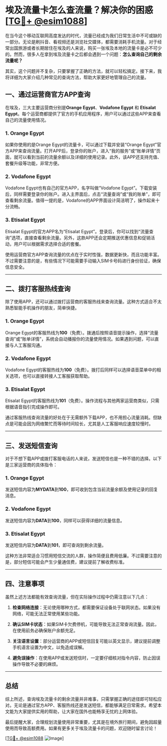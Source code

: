 # 埃及流量卡怎么查流量？解决你的困惑[[TG💪+ @esim1088](https://t.me/s/esim1088)]

在当今这个移动互联网高度发达的时代，流量已经成为我们日常生活中不可或缺的一部分。无论是刷抖音、看视频还是浏览社交媒体，都需要消耗手机流量。对于经常出国旅游或者长期居住在埃及的人来说，购买一张埃及本地的流量卡是必不可少的。然而，很多人在拿到埃及流量卡之后都会遇到一个问题：**怎么查询自己的剩余流量呢？**

其实，这个问题并不复杂，只要掌握了正确的方法，就可以轻松搞定。接下来，我将详细为大家介绍几种常见的查询方法，帮助大家更好地管理自己的流量。

## 一、通过运营商官方APP查询

在埃及，三大主要运营商分别是**Orange Egypt**、**Vodafone Egypt** 和 **Etisalat Egypt**。每个运营商都提供了官方的手机应用程序，用户可以通过这些APP来查看自己的流量使用情况。

### 1. Orange Egypt
如果你使用的是Orange Egypt的流量卡，可以通过下载并安装“Orange Egypt”官方APP来查询流量。打开APP后，登录你的账户，进入“我的服务”或“账单详情”页面，就可以看到当前的流量余额以及详细的使用记录。此外，该APP还支持充值、套餐升级等功能，非常方便。

### 2. Vodafone Egypt
Vodafone Egypt也有自己的官方APP，名字叫做“Vodafone Egypt”。下载安装后，同样需要登录你的账户。进入主界面后，点击“流量查询”或“我的账单”，即可查看剩余流量。值得一提的是，Vodafone的APP界面设计简洁明了，操作起来十分流畅。

### 3. Etisalat Egypt
Etisalat Egypt的官方APP名为“Etisalat Egypt”。登录后，你可以找到“流量查询”选项，直接查看剩余流量。另外，这款APP还会定期推送优惠信息和促销活动，用户可以根据需求选择合适的套餐。

使用运营商官方APP查询流量的优点在于实时性强，数据更新快，而且功能丰富。不过需要注意的是，有些情况下可能需要手动输入SIM卡号码进行身份验证，确保信息安全。

---

## 二、拨打客服热线查询

除了使用APP，还可以通过拨打运营商的客服热线来查询流量。这种方式适合不太熟悉智能手机操作的朋友，简单快捷。

### 1. Orange Egypt
Orange Egypt的客服热线为**100**（免费）。拨通后按照语音提示操作，选择“流量查询”或“账单详情”，系统会自动播报你的流量使用情况。如果遇到问题，可以直接与人工客服沟通。

### 2. Vodafone Egypt
Vodafone Egypt的客服热线为**100**（免费）。拨打后同样可以选择语音菜单中的相关选项，也可以直接转接人工客服获取帮助。

### 3. Etisalat Egypt
Etisalat Egypt的客服热线为**101**（免费）。操作流程与其他两家运营商类似，只需根据语音指引完成操作即可。

通过客服热线查询流量的好处在于无需额外下载APP，也不用担心流量消耗。但缺点是可能会因为网络繁忙而等待时间较长，尤其是人工客服响应速度较慢时。

---

## 三、发送短信查询

对于不想下载APP或拨打客服电话的人来说，发送短信也是一种不错的选择。以下是三家运营商的具体指令：

### 1. Orange Egypt
发送短信内容为**MYDATA**到**100**，即可收到包含当前流量余额及使用记录的回复消息。

### 2. Vodafone Egypt
发送短信内容为**DATA**到**100**，同样可以获得详细的流量信息。

### 3. Etisalat Egypt
发送短信内容为**DATA**到**101**，即可查询到剩余流量。

这种方法非常适合习惯用短信交流的人群，操作简便且费用低廉。不过需要注意的是，部分短信可能会产生少量通信费，建议提前了解收费标准。

---

## 四、注意事项

虽然上述方法都能有效查询流量，但在实际操作过程中仍需注意以下几点：

1. **检查网络连接**：无论使用哪种方式，都需要保证设备处于联网状态。如果没有网络，可能无法正常使用某些功能。
   
2. **确认SIM卡状态**：如果SIM卡欠费停机，可能导致无法正常查询流量。因此，在使用前务必确保账户余额充足。

3. **关注语言设置**：部分运营商的APP或短信回复可能以英文显示，建议提前调整手机语言设置为中文，以免造成误解。

4. **避免误操作**：在使用APP或发送短信时，一定要仔细核对指令内容，防止因误操作导致不必要的麻烦。

---

## 总结

综上所述，查询埃及流量卡的剩余流量并非难事，只需掌握正确的途径即可轻松应对。无论是通过官方APP、客服热线还是发送短信，都能够满足日常需求。希望本文能为大家提供实用的帮助，让大家在国外也能畅享无忧的上网体验。

最后提醒大家，合理规划流量使用非常重要，尤其是在境外旅行期间，避免因超量使用而导致高额费用。如果有更多关于埃及流量卡的问题，欢迎随时留言讨论！

[[TG💪+ @esim1088](https://t.me/s/esim1088) ![Image](https://i.postimg.cc/4NQfJmqS/Snipaste-2025-05-13-00-14-12.png)]